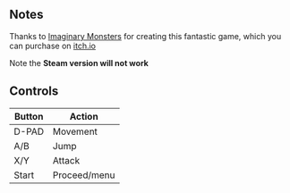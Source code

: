 ## Notes

Thanks to [Imaginary Monsters](https://imaginarymonsters.itch.io/) for creating this fantastic game, which you can purchase on [itch.io](https://imaginarymonsters.itch.io/halloween-forever)

Note the **Steam version will not work**


## Controls

| Button | Action       |
| ------ | ------------ |
| D-PAD  | Movement     |
| A/B    | Jump         |
| X/Y    | Attack       |
| Start  | Proceed/menu |
